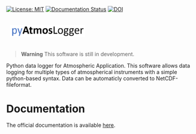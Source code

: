 [![License: MIT](https://img.shields.io/badge/License-MIT-yellow.svg)](https://opensource.org/licenses/MIT)
[![Documentation Status](https://readthedocs.org/projects/pyatmoslogger/badge/?version=latest)](https://pyatmoslogger.readthedocs.io/en/latest/?badge=latest)
[![DOI](https://zenodo.org/badge/633838435.svg)](https://zenodo.org/badge/latestdoi/633838435)

<img src="docs/_static/images/pyAtmosLogger.png" width="200" style="margin: 20px 10px"/>


> **Warning**
> This software is still in development.

Python data logger for Atmospheric Application. This software allows data logging for multiple types of atmospherical instruments with a simple python-based syntax. Data can be automaticly converted to NetCDF-fileformat.

# Documentation

The official documentation is available [here](https://pyatmoslogger.readthedocs.io/en/latest/index.html).
